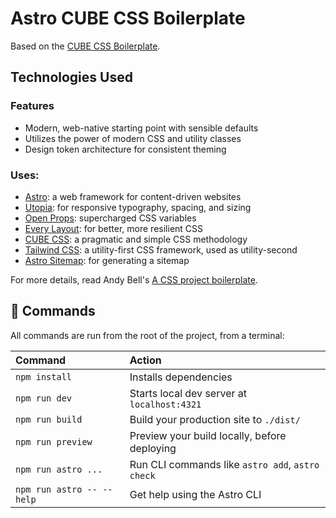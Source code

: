 # Astro CUBE CSS Boilerplate

Based on the [CUBE CSS Boilerplate](https://github.com/Set-Creative-Studio/cube-boilerplate).

## Technologies Used

### Features

- Modern, web-native starting point with sensible defaults
- Utilizes the power of modern CSS and utility classes
- Design token architecture for consistent theming

### Uses:

- [Astro](https://astro.build/): a web framework for content-driven websites
- [Utopia](https://utopia.fyi/): for responsive typography, spacing, and sizing
- [Open Props](https://open-props.style/): supercharged CSS variables
- [Every Layout](https://every-layout.dev/): for better, more resilient CSS
- [CUBE CSS](https://cube.fyi/): a pragmatic and simple CSS methodology
- [Tailwind CSS](https://tailwindcss.com/): a utility-first CSS framework, used as utility-second
- [Astro Sitemap](https://docs.astro.build/en/guides/integrations-guide/sitemap/): for generating a sitemap

For more details, read Andy Bell's [A CSS project boilerplate](https://piccalil.li/blog/a-css-project-boilerplate/).

## 🧞 Commands

All commands are run from the root of the project, from a terminal:

| Command                   | Action                                           |
| :------------------------ | :----------------------------------------------- |
| `npm install`             | Installs dependencies                            |
| `npm run dev`             | Starts local dev server at `localhost:4321`      |
| `npm run build`           | Build your production site to `./dist/`          |
| `npm run preview`         | Preview your build locally, before deploying     |
| `npm run astro ...`       | Run CLI commands like `astro add`, `astro check` |
| `npm run astro -- --help` | Get help using the Astro CLI                     |
